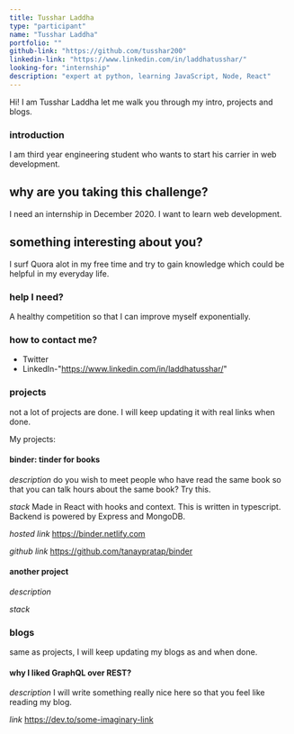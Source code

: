 ```yaml
---
title: Tusshar Laddha
type: "participant"
name: "Tusshar Laddha"
portfolio: ""
github-link: "https://github.com/tusshar200"
linkedin-link: "https://www.linkedin.com/in/laddhatusshar/"
looking-for: "internship"
description: "expert at python, learning JavaScript, Node, React"
---
```


Hi! I am Tusshar Laddha let me walk you through my intro, projects and blogs.

### introduction

I am third year engineering student who wants to start his carrier in web development.

## why are you taking this challenge?

I need an internship in December 2020.
I want to learn web development.

## something interesting about you?

I surf Quora alot in my free time and try to gain knowledge which could be helpful in my everyday life.

### help I need?

A healthy competition so that I can improve myself exponentially.

### how to contact me?

- Twitter
- LinkedIn-"https://www.linkedin.com/in/laddhatusshar/"

### projects

not a lot of projects are done. I will keep updating it with real links when done.

My projects:

#### binder: tinder for books

_description_ do you wish to meet people who have read the same book so that you can talk hours about the same book? Try this.

_stack_ Made in React with hooks and context. This is written in typescript. Backend is powered by Express and MongoDB.

_hosted link_ https://binder.netlify.com

_github link_ https://github.com/tanaypratap/binder

#### another project

_description_

_stack_

### blogs

same as projects, I will keep updating my blogs as and when done.

#### why I liked GraphQL over REST?

_description_ I will write something really nice here so that you feel like reading my blog.

_link_ https://dev.to/some-imaginary-link

